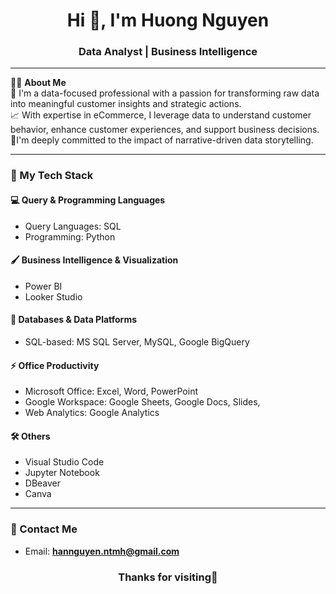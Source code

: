 <h1 align="center">Hi 👋, I'm Huong Nguyen</h1>
<h3 align="center">Data Analyst | Business Intelligence</h3>

---

💁‍♀️ **About Me**  
🎯 I'm a data-focused professional with a passion for transforming raw data into meaningful customer insights and strategic actions.  
📈 With expertise in eCommerce, I leverage data to understand customer behavior, enhance customer experiences, and support business decisions.  
🧠I'm deeply committed to the impact of narrative-driven data storytelling.

---

### 🧰 My Tech Stack

#### 💻 Query & Programming Languages
- Query Languages: SQL
- Programming: Python

#### 🖌️ Business Intelligence & Visualization
- Power BI  
- Looker Studio  

#### 🏢 Databases & Data Platforms
- SQL-based: MS SQL Server, MySQL, Google BigQuery

#### ⚡ Office Productivity
- Microsoft Office: Excel, Word, PowerPoint
- Google Workspace: Google Sheets, Google Docs, Slides,
- Web Analytics: Google Analytics

#### 🛠️ Others
- Visual Studio Code  
- Jupyter Notebook  
- DBeaver
- Canva

---

### 📮 Contact Me

- Email: **hannguyen.ntmh@gmail.com**  

<h3 align="center">Thanks for visiting🤗</h3>
